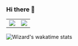 ### Hi there 👋

<table border="0" cellpadding="0" cellspacing="0">
  <tr>
    <td><img src="https://github-readme-stats.vercel.app/api?username=lsw1991abc&theme=tokyonight&show_icons=true&hide_border=true" /></td>
    <td><img src="https://github-readme-stats.vercel.app/api/top-langs/?username=anuraghazra&layout=compact&theme=tokyonight&hide_border=true&langs_count=8" /></td>
  </tr>
</table>

![Wizard's wakatime stats](https://github-readme-stats.vercel.app/api/wakatime?username=lsw1991abc&theme=tokyonight&show_icons=true&hide_border=true&langs_count=6)

<!--

![Most Used Languages](https://github-readme-stats.vercel.app/api/top-langs/?username=anuraghazra&layout=compact&theme=tokyonight)

![Wizard's wakatime stats](https://github-readme-stats.vercel.app/api/wakatime?username=lsw1991abc&theme=tokyonight)


**lsw1991abc/lsw1991abc** is a ✨ _special_ ✨ repository because its `README.md` (this file) appears on your GitHub profile.

Here are some ideas to get you started:

- 🔭 I’m currently working on ...
- 🌱 I’m currently learning ...
- 👯 I’m looking to collaborate on ...
- 🤔 I’m looking for help with ...
- 💬 Ask me about ...
- 📫 How to reach me: ...
- 😄 Pronouns: ...
- ⚡ Fun fact: ...
-->
